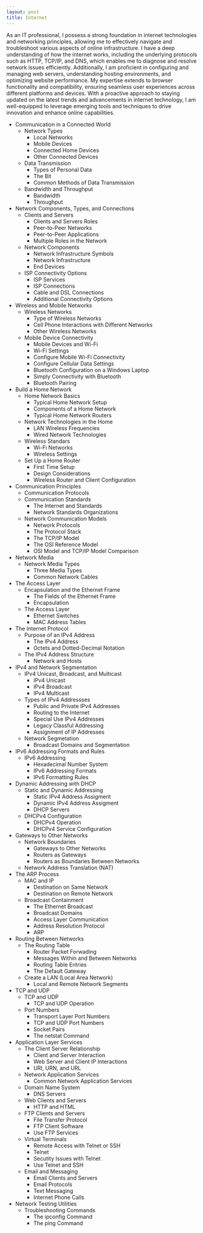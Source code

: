 ```yaml
---
layout: post
title: Internet
---
```


As an IT professional, I possess a strong foundation in internet technologies and networking principles, allowing me to effectively navigate and troubleshoot various aspects of online infrastructure. I have a deep understanding of how the internet works, including the underlying protocols such as HTTP, TCP/IP, and DNS, which enables me to diagnose and resolve network issues efficiently. Additionally, I am proficient in configuring and managing web servers, understanding hosting environments, and optimizing website performance. My expertise extends to browser functionality and compatibility, ensuring seamless user experiences across different platforms and devices. With a proactive approach to staying updated on the latest trends and advancements in internet technology, I am well-equipped to leverage emerging tools and techniques to drive innovation and enhance online capabilities.

- Communication in a Connected World
    - Network Types
        - Local Networks
        - Mobile Devices
        - Connected Home Devices
        - Other Connected Devices
    - Data Transmission
        - Types of Personal Data 
        - The Bit
        - Common Methods of Data Transmission
    - Bandwidth and Throughput
        - Bandwidth
        - Throughput
- Network Components, Types, and Connections
    - Clients and Servers
        - Clients and Servers Roles
        - Peer-to-Peer Networks
        - Peer-to-Peer Applications
        - Multiple Roles in the Network
    - Network Components
        - Network Infrastructure Symbols
        - Network Infrastructure
        - End Devices
    - ISP Connectivity Options
        - ISP Services
        - ISP Connections
        - Cable and DSL Connections
        - Additional Connectivity Options
- Wireless and Mobile Networks
    - Wireless Networks
        - Type of Wireless Networks
        - Cell Phone Interactions with Different Networks
        - Other Wireless Networks
    - Mobile Device Connectivity
        - Mobile Devices and Wi-Fi
        - Wi-Fi Settings
        - Configure Mobile Wi-Fi Connectivity
        - Configure Cellular Data Settings
        - Bluetooth Configuration on a Windows Laptop
        - Simply Connectivity with Bluetooth
        - Bluetooth Pairing
- Build a Home Network
    - Home Network Basics
        - Typical Home Network Setup
        - Components of a Home Network
        - Typical Home Network Routers
    - Network Technologies in the Home
        - LAN Wireless Frequencies
        - Wired Network Technologies
    - Wireless Standars
        - Wi-Fi Networks
        - Wireless Settings
    - Set Up a Home Router
        - First Time Setup
        - Design Considerations
        - Wireless Router and Client Configuration
- Communication Principles
    - Communication Protocols
    - Communication Standards
        - The Internet and Standards
        - Network Standards Organizations
    - Network Communication Models
        - Network Protocols
        - The Protocol Stack
        - The TCP/IP Model
        - The OSI Reference Model
        - OSI Model and TCP/IP Model Comparison
- Network Media
    - Network Media Types
        - Three Media Types
        - Common Network Cables
- The Access Layer
    - Encapsulation and the Ethernet Frame
        - The Fields of the Ethernet Frame
        - Encapsulation
    - The Access Layer
        - Ethernet Switches
        - MAC Address Tables
- The Internet Protocol
    - Purpose of an IPv4 Address
        - The IPv4 Address
        - Octets and Dotted-Decimal Notation
    - The IPv4 Address Structure
        - Network and Hosts
- IPv4 and Network Segmentation
    - IPv4 Unicast, Broadcast, and Multicast
        - IPv4 Unicast
        - IPv4 Broadcast
        - IPv4 Multicast
    - Types of IPv4 Addressses
        - Public and Private IPv4 Addresses
        - Routing to the Internet
        - Special Use IPv4 Addresses
        - Legacy Classful Addressing
        - Assignment of IP Addresses
    - Network Segmetation
        - Broadcast Domains and Segmentation
- IPv6 Addressing Formats and Rules
    - IPv6 Addressing
        - Hexadecimal Number System
        - IPv6 Addressing Formats
        - IPv6 Formatting Rules
- Dynamic Addressing with DHCP
    - Static and Dynamic Addressing
        - Static IPv4 Address Assigment
        - Dynamic IPv4 Address Assigment
        - DHCP Servers
    - DHCPv4 Configuration
        - DHCPv4 Operation
        - DHCPv4 Service Configuration
- Gateways to Other Networks
    - Network Boundaries
        - Gateways to Other Networks
        - Routers as Gateways
        - Routers as Boundaries Between Networks
    - Network Address Translation (NAT)
- The ARP Process
    - MAC and IP
        - Destination on Same Network
        - Destination on Remote Network
    - Broadcast Containment
        - The Ethernet Broadcast
        - Broadcast Domains
        - Access Layer Communication
        - Address Resolution Protocol
        - ARP
- Routing Between Networks
    - The Routing Table
        - Router Packet Forwading
        - Messages Within and Between Networks
        - Routing Table Entries
        - The Default Gateway
    - Create a LAN (Local Area Network)
        - Local and Remote Network Segments
- TCP and UDP
    - TCP and UDP
        - TCP and UDP Operation
    - Port Numbers
        - Transport Layer Port Numbers
        - TCP and UDP Port Numbers
        - Socket Pairs
        - The netstat Command
- Application Layer Services
    - The Client Server Relationship
        - Client and Server Interaction
        - Web Server and Client IP Interactions
        - URI, URN, and URL
    - Network Application Services
        - Common Network Application Services
    - Domain Name System
        - DNS Servers
    - Web Clients and Servers
        - HTTP and HTML
    - FTP Clients and Servers
        - File Transfer Protocol
        - FTP Client Software
        - Use FTP Services
    - Virtual Terminals
        - Remote Access with Telnet or SSH
        - Telnet
        - Secutity Issues with Telnet
        - Use Telnet and SSH
    - Email and Messaging
        - Email Clients and Servers
        - Email Protocols
        - Text Messaging
        - Internet Phone Calls
- Network Testing Utilities
    - Troubleshooting Commands
        - The ipconfig Command
        - The ping Command